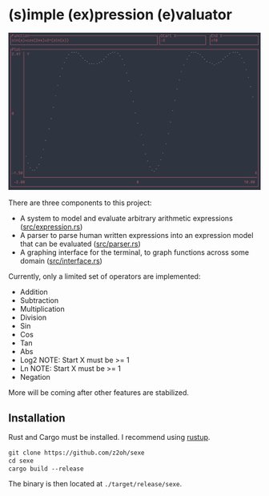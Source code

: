 # (s)imple (ex)pression (e)valuator

<center>
    <img src="demo.png">
</center>

There are three components to this project:

- A system to model and evaluate arbitrary arithmetic expressions ([src/expression.rs](src/expression.rs))
- A parser to parse human written expressions into an expression model that can be evaluated ([src/parser.rs](src/parser.rs))
- A graphing interface for the terminal, to graph functions across some domain ([src/interface.rs](src/interface.rs))

Currently, only a limited set of operators are implemented:
* Addition
* Subtraction
* Multiplication
* Division
* Sin
* Cos
* Tan
* Abs
* Log2 NOTE: Start X must be >= 1
* Ln NOTE: Start X must be >= 1
* Negation

More will be coming after other features are stabilized.


## Installation

Rust and Cargo must be installed. I recommend using [rustup](https://rustup.rs/).

```
git clone https://github.com/z2oh/sexe
cd sexe
cargo build --release
```

The binary is then located at `./target/release/sexe`.
